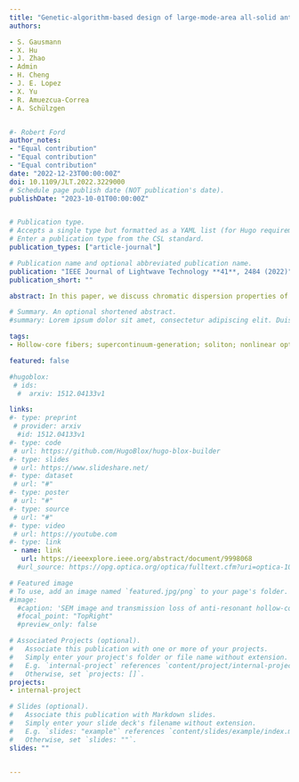 ```yaml
---
title: "Genetic-algorithm-based design of large-mode-area all-solid anti-resonant fiber with normal dispersion and single-mode operation in the 2 μm wavelength region"
authors:

- S. Gausmann
- X. Hu
- J. Zhao
- Admin
- H. Cheng
- J. E. Lopez
- X. Yu
- R. Amuezcua-Correa
- A. Schülzgen


#- Robert Ford
author_notes:
- "Equal contribution"
- "Equal contribution"
- "Equal contribution"
date: "2022-12-23T00:00:00Z"
doi: 10.1109/JLT.2022.3229000
# Schedule page publish date (NOT publication's date).
publishDate: "2023-10-01T00:00:00Z"


# Publication type.
# Accepts a single type but formatted as a YAML list (for Hugo requirements).
# Enter a publication type from the CSL standard.
publication_types: ["article-journal"]

# Publication name and optional abbreviated publication name.
publication: "IEEE Journal of Lightwave Technology **41**, 2484 (2022)"
publication_short: ""

abstract: In this paper, we discuss chromatic dispersion properties of transverse Anderson localization optical fiber (TALOF) and their implications on broad band supercontinuum (SC) generation. Our dispersion study reveals a clear correlation between the Anderson localization length and the dispersion properties of highly localized TALOF modes. We demonstrate that the zero dispersion wavelength can be tuned over more than 300 nm within the same fiber by selected excitation of specific modes. We exploit this unique TALOF property, which we validated with rigorous finite-element modeling, to generate multi octave spanning SC ranging from 460–1750 nm, highlighting the great potential of disordered Anderson localization fibers for nonlinear applications.

# Summary. An optional shortened abstract.
#summary: Lorem ipsum dolor sit amet, consectetur adipiscing elit. Duis posuere tellus ac convallis placerat. Proin tincidunt magna sed ex sollicitudin condimentum.

tags:
- Hollow-core fibers; supercontinuum-generation; soliton; nonlinear optics

featured: false

#hugoblox:
 # ids:
  #  arxiv: 1512.04133v1

links:
#- type: preprint
 # provider: arxiv
  #id: 1512.04133v1
#- type: code
 # url: https://github.com/HugoBlox/hugo-blox-builder
#- type: slides
 # url: https://www.slideshare.net/
#- type: dataset
 # url: "#"
#- type: poster
 # url: "#"
#- type: source
 # url: "#"
#- type: video
 # url: https://youtube.com
#- type: link
 - name: link
   url: https://ieeexplore.ieee.org/abstract/document/9998068
  #url_source: https://opg.optica.org/optica/fulltext.cfm?uri=optica-10-10-1253

# Featured image
# To use, add an image named `featured.jpg/png` to your page's folder. 
#image:
  #caption: 'SEM image and transmission loss of anti-resonant hollow-core fiber'
  #focal_point: "TopRight"
  #preview_only: false

# Associated Projects (optional).
#   Associate this publication with one or more of your projects.
#   Simply enter your project's folder or file name without extension.
#   E.g. `internal-project` references `content/project/internal-project/index.md`.
#   Otherwise, set `projects: []`.
projects:
- internal-project

# Slides (optional).
#   Associate this publication with Markdown slides.
#   Simply enter your slide deck's filename without extension.
#   E.g. `slides: "example"` references `content/slides/example/index.md`.
#   Otherwise, set `slides: ""`.
slides: ""


---
```

